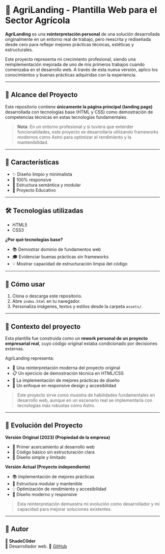 # 🌿 AgriLanding - Plantilla Web para el Sector Agrícola

**AgriLanding** es una **reinterpretación personal** de una solución desarrollada originalmente en un entorno real de trabajo, pero reescrita y rediseñada desde cero para reflejar mejores prácticas técnicas, estéticas y estructurales.

Este proyecto representa mi crecimiento profesional, siendo una reimplementación mejorada de uno de mis primeros trabajos cuando comenzaba en el desarrollo web. A través de esta nueva versión, aplico los conocimientos y buenas prácticas adquiridas con la experiencia.

---

## 🎯 Alcance del Proyecto

Este repositorio contiene **únicamente la página principal (landing page)** desarrollada con tecnologías base (HTML y CSS) como demostración de competencias técnicas en estas tecnologías fundamentales.

> **Nota**: En un entorno profesional y si tuviera que extender funcionalidades, este proyecto se desarrollaría utilizando frameworks modernos como Astro para optimizar el rendimiento y la mantenibilidad.

---

## 🚀 Características

- ✨ Diseño limpio y minimalista
- 📱 100% responsive
- 🎯 Estructura semántica y modular
- 🧠 Proyecto Educativo

---

## 🛠️ Tecnologías utilizadas

- HTML5
- CSS3

**¿Por qué tecnologías base?**
- 📚 Demostrar dominio de fundamentos web
- 🎓 Evidenciar buenas prácticas sin frameworks
- 💡 Mostrar capacidad de estructuración limpia del código

---

## 🧪 Cómo usar

1. Clona o descarga este repositorio.
2. Abre `index.html` en tu navegador.
3. Personaliza imágenes, textos y estilos desde la carpeta `assets/`.

---

## 📝 Contexto del proyecto

Esta plantilla fue construida como un **rework personal de un proyecto empresarial real**, cuyo código original estaba condicionado por decisiones externas. 

AgriLanding representa:
- 🔄 Una reinterpretación moderna del proyecto original
- 📋 Un ejercicio de demostración técnica en HTML/CSS
- 🎨 La implementación de mejores prácticas de diseño
- 📱 Un enfoque en responsive design y accesibilidad

> Este proyecto sirve como muestra de habilidades fundamentales en desarrollo web, aunque en un escenario real se implementaría con tecnologías más robustas como Astro.

---

## 🔄 Evolución del Proyecto

**Versión Original (2023) (Propiedad de la empresa)**
- 🌱 Primer acercamiento al desarrollo web
- 📝 Código básico sin estructuración clara
- 🎨 Diseño simple y limitado

**Versión Actual (Proyecto independiente)**
- 📚 Implementación de mejores prácticas
- 🎯 Estructura modular y mantenible
- 💡 Optimización de rendimiento y accesibilidad
- 🎨 Diseño moderno y responsive

> Esta reinterpretación demuestra mi evolución como desarrollador y mi capacidad para mejorar soluciones existentes.

---

## 🧠 Autor

🧠 **ShadeC0der**  
📝 Desarrollador web.
🔗 [GitHub](https://github.com/ShadeC0der)